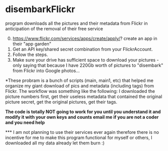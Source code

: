 # disembarkFlickr
program downloads all the pictures and their metadata from Flickr in anticipation of the removal of their free service

0. https://www.flickr.com/services/apps/create/apply/? create an app in their "app garden"
1. Get an API key/shared secret combination from your FlickrAccount.
2. Follow the steps.
3. Make sure your drive has sufficient space to download your pictures - only saying that because I have 220Gb worth of pictures to "disembark" from Flickr into Google photos...

*These probram is a bunch of scripts (main, main1, etc) that helped me organize my giant download of pics and metadata (including tags) from Flickr. The workflow was something like the following: I downloaded the picture numbers first, get their useless metadata that contained the original picture secret, get the original pictures, get their tags.

**The code is totally NOT going to work for you until you understand it and modify it with your own keys and counts email me if you are not a coder and you need help**

*** I am not planning to use their services ever again therefore there is no incentive for me to make this program functional for myself or others, I downloaded all my data already let them burn :)
